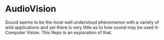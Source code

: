 # AudioVision
Sound seems to be the most well understood phenomenon with a variety of wild applications and yet there is very little as to how sound may be used in Computer Vision. This Repo is an exploration of that.
